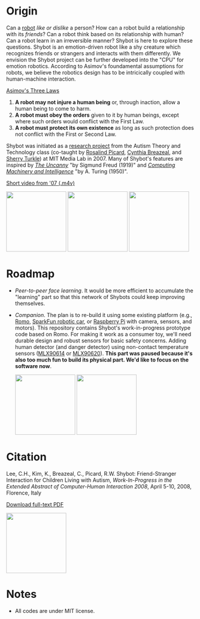 Origin
======


Can a [robot](http://www.youtube.com/watch?v=3PMlDidyG_I "StarTrek: Measure of a Man") _like or dislike_ a person? How can a robot build a relationship with its _friends_? Can a robot think based on its relationship with human? Can a robot learn in an irreversible manner?
Shybot is here to explore these questions.
Shybot is an emotion-driven robot like a shy creature which recognizes friends or strangers and 
interacts with them differently. We envision the Shybot project can be further developed into the "CPU" for emotion robotics. According to Asimov's foundamental assumptions for robots, we believe the robotics design has to be intricically coupled with human-machine interaction.


[Asimov's Three Laws](http://en.wikipedia.org/wiki/Three_Laws_of_Robotics)
  1. __A robot may not injure a human being__ or, through inaction, allow a human being to come to harm.
  2. __A robot must obey the orders__ given to it by human beings, except where such orders would conflict with the First Law.
  3. __A robot must protect its own existence__ as long as such protection does not conflict with the First or Second Law.


Shybot was initiated as a 
[research project](http://affect.media.mit.edu/projects.php?id=2306 "Affective Computing Group") 
from the Autism Theory and Technology class 
(co-taught by [Rosalind Picard](http://www.bbc.co.uk/news/technology-24652902?SThisFB), 
[Cynthia Breazeal](http://www.ted.com/talks/cynthia_breazeal_the_rise_of_personal_robots.html), and 
[Sherry Turkle](http://www.youtube.com/watch?v=Ikn-_myAfhQ)) at MIT Media Lab in 2007. 
Many of Shybot's features are inspired by [_The Uncanny_](https://github.com/jackylee0424/shybot/wiki/Uncanny) "by Sigmund Freud (1919)" and [_Computing Machinery and Intelligence_](https://github.com/jackylee0424/shybot/blob/master/doc/turing.pdf?raw=true) "by A. Turing (1950)".

[Short video from '07 (.m4v)](https://github.com/jackylee0424/shybot/blob/master/doc/shybot_07short.m4v?raw=true)

<img src="https://raw.github.com/jackylee0424/shybot/master/doc/shybot_07a.jpg" height=160 />
<img src="https://raw.github.com/jackylee0424/shybot/master/doc/shybot_07b.jpg" height=160 />
<img src="http://upload.wikimedia.org/wikipedia/commons/thumb/d/d3/Kou-Kou_by_Georgios_Iakovidis.jpg/200px-Kou-Kou_by_Georgios_Iakovidis.jpg" height=160 />



Roadmap
======

- _Peer-to-peer face learning_. It would be more efficient to accumulate the "learning" part so that this network of Shybots could keep improving themselves.
- _Companion_. The plan is to re-build it using some existing platform 
(e.g., [Romo](http://romotive.com/ "iPhone/iPod extension toy car"), [SparkFun robotic car](https://www.sparkfun.com/products/10825), or [Raspberry Pi](http://www.raspberrypi.org/) with camera, sensors, and motors). 
This repository contains Shybot's work-in-progress prototype code based on Romo. For making it work as a consumer toy, 
we'll need durable design and robust sensors for basic safety concerns. 
Adding human detector (and danger detector) using non-contact temperature sensors 
([MLX90614](https://www.sparkfun.com/products/9570) 
or [MLX90620](http://www.melexis.com/Infrared-Thermometer-Sensors/Infrared-Thermometer-Sensors/MLX90620-776.aspx)). __This part was paused because it's also too much fun to build its physical part. We'd like to focus on the software now__.


  <img src="https://raw.github.com/jackylee0424/shybot/master/doc/shybot_v1.png" height=160 />
  <img src="https://raw.github.com/jackylee0424/shybot/master/doc/shybot_13a.png" height=160 />


Citation
======

Lee, C.H., Kim, K., Breazeal, C., Picard, R.W. Shybot: Friend-Stranger Interaction for Children Living with Autism, _Work-In-Progress in the Extended Abstract of Computer-Human Interaction 2008_, April 5-10, 2008, Florence, Italy

[Download full-text PDF](https://github.com/jackylee0424/shybot/blob/master/reference/chi08_shybot-lee.pdf?raw=true)

<img src="https://raw.github.com/jackylee0424/shybot/master/doc/shybot_07c.jpg" height=160 />

Notes
======
- All codes are under MIT license.
